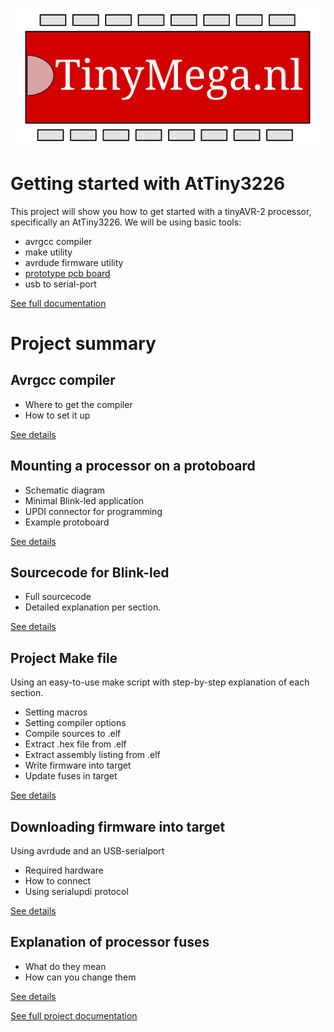 ![Alt text](Images/TinyMega.svg)

# Getting started with AtTiny3226

This project will show you how to get started with a tinyAVR-2 processor, specifically an AtTiny3226.
We will be using basic tools:
- avrgcc compiler
- make utility
- avrdude firmware utility
- [prototype pcb board](https://www.elecrow.com/protoboard-tht-soic-50x80mm.html)
- usb to serial-port

[See full documentation](https://tinymega.nl/Projects/GettingStarted-AtTiny3226/StartingTiny3226.html)

# Project summary

## Avrgcc compiler

- Where to get the compiler
- How to set it up

 [See details](https://www.elecrow.com/protoboard-tht-soic-50x80mm.html#Compile)

## Mounting a processor on a protoboard

- Schematic diagram
- Minimal Blink-led application
- UPDI connector for programming
- Example protoboard

 [See details](https://www.elecrow.com/protoboard-tht-soic-50x80mm.html#mounting)

## Sourcecode for Blink-led

- Full sourcecode
- Detailed explanation per section.

 [See details](https://www.elecrow.com/protoboard-tht-soic-50x80mm.html#WriteSoftware)

## Project Make file

Using an easy-to-use make script with step-by-step explanation of each section.
- Setting macros
- Setting compiler options
- Compile sources to .elf
- Extract .hex file from .elf
- Extract assembly listing from .elf
- Write firmware into target
- Update fuses in target

 [See details](https://www.elecrow.com/protoboard-tht-soic-50x80mm.html#Makefile)

## Downloading firmware into target

Using avrdude and an USB-serialport
- Required hardware
- How to connect
- Using serialupdi protocol

 [See details](https://www.elecrow.com/protoboard-tht-soic-50x80mm.html#BurnFirmware)

## Explanation of processor fuses

- What do they mean
- How can you change them

 [See details](https://www.elecrow.com/protoboard-tht-soic-50x80mm.html#FuseBits)

 [See full project documentation](https://tinymega.nl/Projects/GettingStarted-AtTiny3226/StartingTiny3226.html)
